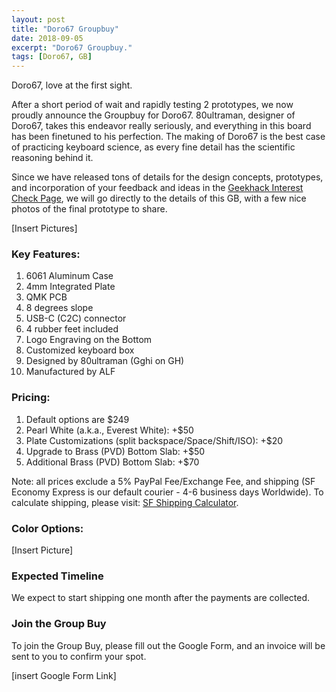 ```yaml
---
layout: post
title: "Doro67 Groupbuy"
date: 2018-09-05
excerpt: "Doro67 Groupbuy."
tags: [Doro67, GB]
---
```


Doro67, love at the first sight. 

After a short period of wait and rapidly testing 2 prototypes, we now proudly announce the Groupbuy for Doro67. 80ultraman, designer of Doro67, takes this endeavor really seriously, and everything in this board has been finetuned to his perfection. The making of Doro67 is the best case of practicing keyboard science, as every fine detail has the scientific reasoning behind it.

Since we have released tons of details for the design concepts, prototypes, and incorporation of your feedback and ideas in the [Geekhack Interest Check Page](https://geekhack.org/index.php?topic=96935.0), we will go directly to the details of this GB, with a few nice photos of the final prototype to share.

[Insert Pictures]

### Key Features:
1. 6061 Aluminum Case
2. 4mm Integrated Plate
3. QMK PCB
4. 8 degrees slope
5. USB-C (C2C) connector
6. 4 rubber feet included
7. Logo Engraving on the Bottom
8. Customized keyboard box
9. Designed by 80ultraman (Gghi on GH)
10. Manufactured by ALF

### Pricing:
1. Default options are $249 
2. Pearl White (a.k.a., Everest White): +$50
3. Plate Customizations (split backspace/Space/Shift/ISO): +$20
4. Upgrade to Brass (PVD) Bottom Slab: +$50
5. Additional Brass (PVD) Bottom Slab: +$70

Note: all prices exclude a 5% PayPal Fee/Exchange Fee, and shipping (SF Economy Express is our default courier - 4-6 business days Worldwide). To calculate shipping, please visit: [SF Shipping Calculator](http://www.sf-express.com/sg/en/dynamic_function/price/).

### Color Options:
[Insert Picture]

### Expected Timeline

We expect to start shipping one month after the payments are collected.

### Join the Group Buy
To join the Group Buy, please fill out the Google Form, and an invoice will be sent to you to confirm your spot.

[insert Google Form Link]





